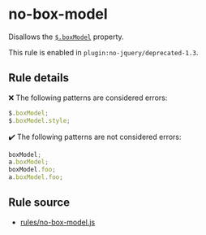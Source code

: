 # no-box-model

Disallows the [`$.boxModel`](https://api.jquery.com/jQuery.boxModel/) property.

This rule is enabled in `plugin:no-jquery/deprecated-1.3`.

## Rule details

❌ The following patterns are considered errors:
```js
$.boxModel;
$.boxModel.style;
```

✔️ The following patterns are not considered errors:
```js
boxModel;
a.boxModel;
boxModel.foo;
a.boxModel.foo;
```
## Rule source

* [rules/no-box-model.js](../rules/no-box-model.js)
